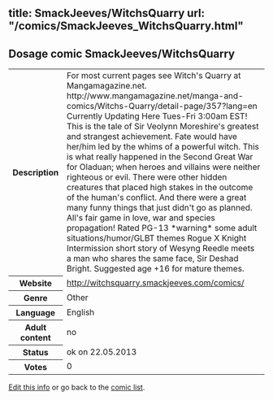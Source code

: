 title: SmackJeeves/WitchsQuarry
url: "/comics/SmackJeeves_WitchsQuarry.html"
---
Dosage comic SmackJeeves/WitchsQuarry
-----------------------------------------

<p id="msg"></p>
<script type="text/javascript">
if (window.location.search === '?edit_info_mail=sent_ok') {
  var elem = document.getElementById("msg");
  elem.innerHTML = 'Edited information sucessfully sent for review, which is usually done daily. Thanks!';
  elem.className = 'ok';
}
</script>
<table class="comicinfo">
<tr>
<th>Description</th><td>For most current pages see Witch's Quarry at Mangamagazine.net. http://www.mangamagazine.net/manga-and-comics/Witchs-Quarry/detail-page/357?lang=en Currently Updating Here Tues-Fri 3:00am EST! This is the tale of Sir Veolynn Moreshire's greatest and strangest achievement. Fate would have her/him led by the whims of a powerful witch. This is what really happened in the Second Great War for Oladuan; when heroes and villains were neither righteous or evil. There were other hidden creatures that placed high stakes in the outcome of the human's conflict. And there were a great many funny things that just didn't go as planned. All's fair game in love, war and species propagation! Rated PG-13 *warning* some adult situations/humor/GLBT themes Rogue X Knight Intermission short story of Wesyng Reedle meets a man who shares the same face, Sir Deshad Bright. Suggested age +16 for mature themes.</td>
</tr>
<tr>
<th>Website</th><td><a href="http://witchsquarry.smackjeeves.com/comics/">http://witchsquarry.smackjeeves.com/comics/</a></td>
</tr>
<tr>
<th>Genre</th><td>Other</td>
</tr>
<tr>
<th>Language</th><td>English</td>
</tr>
<tr>
<th>Adult content</th><td>no</td>
</tr>
<tr>
<th>Status</th><td>ok on 22.05.2013</td>
</tr>
<tr>
<th>Votes</th><td>0</td>
</tr>
</table>

[Edit this info](SmackJeeves_WitchsQuarry_edit.html) or go back to the [comic list](../comic-index.html).
